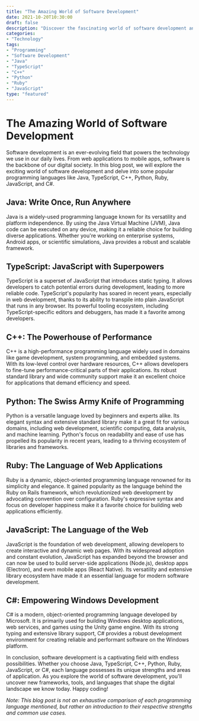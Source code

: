 ```yaml
--- 
title: "The Amazing World of Software Development" 
date: 2021-10-20T10:30:00 
draft: false 
description: "Discover the fascinating world of software development and explore different programming languages such as Java, TypeScript, C++, Python, Ruby, JavaScript, and C#." 
categories: 
- "Technology" 
tags: 
- "Programming" 
- "Software Development" 
- "Java" 
- "TypeScript" 
- "C++" 
- "Python" 
- "Ruby" 
- "JavaScript" 
type: "featured" 
--- 
```


# The Amazing World of Software Development

Software development is an ever-evolving field that powers the technology we use in our daily lives. From web applications to mobile apps, software is the backbone of our digital society. In this blog post, we will explore the exciting world of software development and delve into some popular programming languages like Java, TypeScript, C++, Python, Ruby, JavaScript, and C#.

## Java: Write Once, Run Anywhere

Java is a widely-used programming language known for its versatility and platform independence. By using the Java Virtual Machine (JVM), Java code can be executed on any device, making it a reliable choice for building diverse applications. Whether you're working on enterprise systems, Android apps, or scientific simulations, Java provides a robust and scalable framework.

## TypeScript: JavaScript with Superpowers

TypeScript is a superset of JavaScript that introduces static typing. It allows developers to catch potential errors during development, leading to more reliable code. TypeScript's popularity has soared in recent years, especially in web development, thanks to its ability to transpile into plain JavaScript that runs in any browser. Its powerful tooling ecosystem, including TypeScript-specific editors and debuggers, has made it a favorite among developers.

## C++: The Powerhouse of Performance

C++ is a high-performance programming language widely used in domains like game development, system programming, and embedded systems. With its low-level control over hardware resources, C++ allows developers to fine-tune performance-critical parts of their applications. Its robust standard library and wide community support make it an excellent choice for applications that demand efficiency and speed.

## Python: The Swiss Army Knife of Programming

Python is a versatile language loved by beginners and experts alike. Its elegant syntax and extensive standard library make it a great fit for various domains, including web development, scientific computing, data analysis, and machine learning. Python's focus on readability and ease of use has propelled its popularity in recent years, leading to a thriving ecosystem of libraries and frameworks.

## Ruby: The Language of Web Applications

Ruby is a dynamic, object-oriented programming language renowned for its simplicity and elegance. It gained popularity as the language behind the Ruby on Rails framework, which revolutionized web development by advocating convention over configuration. Ruby's expressive syntax and focus on developer happiness make it a favorite choice for building web applications efficiently.

## JavaScript: The Language of the Web

JavaScript is the foundation of web development, allowing developers to create interactive and dynamic web pages. With its widespread adoption and constant evolution, JavaScript has expanded beyond the browser and can now be used to build server-side applications (Node.js), desktop apps (Electron), and even mobile apps (React Native). Its versatility and extensive library ecosystem have made it an essential language for modern software development.

## C#: Empowering Windows Development

C# is a modern, object-oriented programming language developed by Microsoft. It is primarily used for building Windows desktop applications, web services, and games using the Unity game engine. With its strong typing and extensive library support, C# provides a robust development environment for creating reliable and performant software on the Windows platform.

In conclusion, software development is a captivating field with endless possibilities. Whether you choose Java, TypeScript, C++, Python, Ruby, JavaScript, or C#, each language possesses its unique strengths and areas of application. As you explore the world of software development, you'll uncover new frameworks, tools, and languages that shape the digital landscape we know today. Happy coding!

*Note: This blog post is not an exhaustive comparison of each programming language mentioned, but rather an introduction to their respective strengths and common use cases.*
